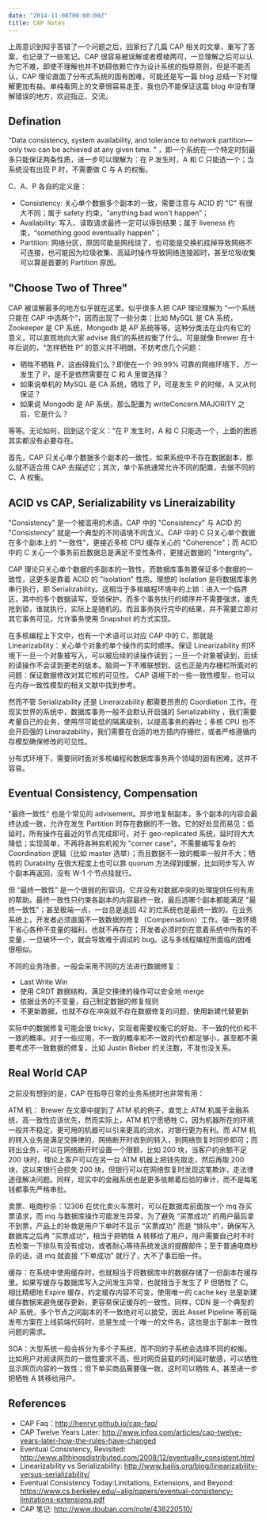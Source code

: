 ```yaml
---
date: "2014-11-08T00:00:00Z"
title: CAP Notes
---
```


上周意识到知乎答错了一个问题之后，回家扫了几篇 CAP 相关的文章，重写了答案，也记录了一些笔记。CAP 很容易被误解或者模棱两可，一旦理解之后可以认为它不难，即使不理解也并不妨碍依赖它作为设计系统的指导原则，但是不能否认，CAP 理论直面了分布式系统的固有困难，可能还是写一篇 blog 总结一下对理解更加有益。单纯看网上的文章很容易走歪，我也仍不能保证这篇 blog 中没有理解错误的地方，欢迎指正、交流。

## Defination

“Data consistency, system availability, and tolerance to network partition—only two can be achieved at any given time. ” ，即一个系统在一个特定时刻最多只能保证两条性质，进一步可以理解为：在 P 发生时，A 和 C 只能选一个；当系统没有出现 P 时，不需要做 C 与 A 的权衡。

C、A、P 各自的定义是：

- Consistency: 关心单个数据多个副本的一致，需要注意与 ACID 的 "C" 有很大不同；属于 safety 约束，“anything bad won't happen”；
- Availability: 写入、读取请求最终一定可以得到结果；属于 liveness 约束，“something good eventually happen”；
- Partition: 网络分区，原因可能是网线烧了，也可能是交换机挂掉导致网络不可连接，也可能因为垃圾收集、高延时操作导致网络连接超时，甚至垃圾收集可以算是首要的 Partition 原因。

## "Choose Two of Three"

CAP 被误解最多的地方似乎就在这里。似乎很多人把 CAP 理论理解为 “一个系统只能在 CAP 中选两个”，因而出现了一些分类：比如 MySQL 是 CA 系统，Zookeeper 是 CP 系统，Mongodb 是 AP 系统等等。这种分类法在业内有它的意义，可以直观地向大家 advise 我们的系统权衡了什么。可是就像 Brewer 在十年后说的，“怎样牺牲 P” 的意义并不明朗。不妨考虑几个问题：

- 牺牲不牺牲 P，这由得我们么？即使在一个 99.99% 可靠的网络环境下，*万一* 发生了 P，是不是依然需要在 C 和 A 里做选择？
- 如果说单机的 MySQL 是 CA 系统，牺牲了 P，可是发生 P 的时候，A 又从何保证？
- 如果说 Mongodb 是 AP 系统，那么配置为 writeConcern.MAJORITY 之后，它是什么？

等等。无论如何，回到这个定义：“在 P 发生时，A 和 C 只能选一个，上面的困惑其实都没有必要存在。

首先，CAP 只关心单个数据多个副本的一致性，如果系统中不存在数据副本，那么就不适合用 CAP 去描述它；其次，单个系统通常允许不同的配置，去做不同的 C、A 权衡。

## ACID vs CAP, Serializability vs Lineraizability

"Consistency" 是一个被滥用的术语，CAP 中的 "Consistency" 与 ACID 的 "Consistency" 就是一个典型的不同语境不同含义。CAP 中的 C 只关心单个数据在多个副本上的 "一致性"，更接近多核 CPU 缓存关心的 "Coherence"；而 ACID 中的 C 关心一个事务前后数据总是满足不变性条件，更接近数据的 "Intergrity"。

CAP 理论只关心单个数据的多副本的一致性，而数据库事务要保证多个数据的一致性，这更多是靠着 ACID 的 "Isolation" 性质。理想的 Isolation 是将数据库事务串行执行，即 Serializability。这相当于多核编程环境中的上锁：进入一个临界区，其中的多个数据读写，受锁保护。而多个事务执行的顺序并不需要强求，谁先抢到锁，谁就执行，实际上是随机的。而且事务执行完毕的结果，并不需要立即对其它事务可见，允许事务使用 Snapshot 的方式实现。

在多核编程上下文中，也有一个术语可以对应 CAP 中的 C，那就是 Linearizability：关心单个对象的单个操作的实时顺序。保证 Linearizability 的环境下一旦一个对象被写入，可以被后续的读操作读到；一旦一个对象被读到，后续的读操作不会读到更老的版本。脑洞一下不难联想到，这也正是内存栅栏所面对的问题：保证数据修改对其它核的可见性。 CAP 语境下的一些一致性模型，也可以在内存一致性模型的相关文献中找到参考。

然而不管 Serializability 还是 Lineraizability 都需要昂贵的 Coordiation 工作。在现实世界的系统中，数据库事务一般不会默认开启强的 Serializability ，我们需要考量自己的业务，使用尽可能低的隔离级别，以提高事务的吞吐；多核 CPU 也不会开启强的 Lineraizability，我们需要在合适的地方插内存栅栏，或者严格遵循内存模型确保修改的可见性。

分布式环境下，需要同时面对多核编程和数据库事务两个领域的固有困难，这并不容易。

## Eventual Consistency, Compensation

"最终一致性" 也是个常见的 advisement。异步地复制副本，多个副本的内容会最终达成一致，允许在发生 Partition 时存在数据的不一致。它的好处显而易见：低延时，所有操作在最近的节点完成即可，对于 geo-replicated 系统，延时将大大降低；实现简单，不再将各种宕机视为 "corner case"，不需要编写复杂的 Coordination 逻辑（比如 master 选举）；而且数据不一致的概率一般并不大；牺牲的 Durability 在很大程度上也可以靠 quorum 方法得到缓解，比如同步写入 W 个副本再返回，没有 W-1 个节点挂就行。

但 “最终一致性” 是一个很弱的形容词，它并没有对数据冲突的处理提供任何有用的帮助。最终一致性只约束各副本的内容最终一致，最后选哪个副本都能满足 "最终一致性"；甚至极端一点，一台总是返回 42 的烂系统也是最终一致的。在业务系统上，开发者必须直面不一致数据的修复（Compensation）工作。强一致环境下省心各种不变量的福利，也就不再存在；开发者必须时刻在意着系统中所有的不变量，一旦破坏一个，就会导致难于调试的 bug。这与多线程编程所面临的困难很相似。

不同的业务场景，一般会采用不同的方法进行数据修复：

- Last Write Win
- 使用 CRDT 数据结构，满足交换律的操作可以安全地 merge
- 依据业务的不变量，自己制定数据的修复规则
- 不更新数据，也就不存在冲突就不存在数据修复的问题，使用新建代替更新

实际中的数据修复可能会很 tricky，实现者需要权衡它的好处、不一致的代价和不一致的概率。对于一些应用，不一致的概率和不一致的代价都足够小，甚至都不需要考虑不一致数据的修复，比如 Justin Bieber 的关注数，不准也没关系。

## Real World CAP

之前没有想到的是，CAP 在指导日常的业务系统时也非常有用：

ATM 机： Brewer 在文章中提到了 ATM 机的例子，直觉上 ATM 机属于金融系统，高一致性应该优先，然而实际上，ATM 机宁愿牺牲 C，因为机器所在的环境一般并不稳定，更可用的机器可以引来更高的流水，对银行更为有利。而 ATM 机的转入业务是满足交换律的，网络断开时收到的转入，到网络恢复时同步即可；而转出业务，可以在网络断开时设置一个限额，比如 200 块，当客户的余额不足 200 块时，理论上客户可以在另一台 ATM 机器上把钱先取走，然后再取 200 块，这以来银行会损失 200 块，但银行可以在网络恢复时发现这笔欺诈，走法律途径解决问题。同样，现实中的金融系统也是更多依赖着后验的审计，而不是每笔钱都事先严格审批。

卖票、电商秒杀：12306 在优化卖火车票时，可以在数据库前面放一个 mq 存买票请求，而 mq 与数据库操作可能发生异常，为了避免 “买票成功” 的用户最后拿不到票，产品上的补救是用户下单时不显示 “买票成功” 而是 “排队中”，确保写入数据库之后再 "买票成功"，相当于把牺牲 A 转移给了用户，用户需要自己时不时去检查一下排队有没有成功，或者耐心等待系统发送的提醒邮件；至于普通电商秒杀的话，进 mq 就直接 “下单成功” 就行了，大不了事后赔一件。

缓存：在系统中使用缓存时，也就相当于将数据库中的数据存储了一份副本在缓存里。如果写缓存与数据库写入之间发生异常，也就相当于发生了 P 但牺牲了 C。相比精细地 Expire 缓存，约定缓存内容不可变，使用唯一的 cache key  总是新建缓存数据来避免缓存更新，更容易保证缓存的一致性。同样，CDN 是一个典型的 AP 系统，多个节点之间副本的不一致绝对可以接受，因此 Asset Pipeline 等前端发布方案在上线前端代码时，总是生成一个唯一的文件名，这也是出于副本一致性问题的需求。

SOA：大型系统一般会拆分为多个子系统，而不同的子系统会选择不同的权衡。比如用户对阅读网页的一致性要求不高，但对网页装载的时间延时敏感，可以牺牲显示网页内容的一致性；但下单买商品需要强一致，这时可以牺牲 A，甚至进一步把牺牲 A 转移给用户。

## References

- CAP Faq：http://henryr.github.io/cap-faq/
- CAP Twelve Years Later: http://www.infoq.com/articles/cap-twelve-years-later-how-the-rules-have-changed
- Eventual Consistency, Revisited: http://www.allthingsdistributed.com/2008/12/eventually_consistent.html
- Linearizability vs Serializability: http://www.bailis.org/blog/linearizability-versus-serializability/
- Eventual Consistency Today:Limitations, Extensions, and Beyond: https://www.cs.berkeley.edu/~alig/papers/eventual-consistency-limitations-extensions.pdf
- CAP 笔记: http://www.douban.com/note/438220510/
